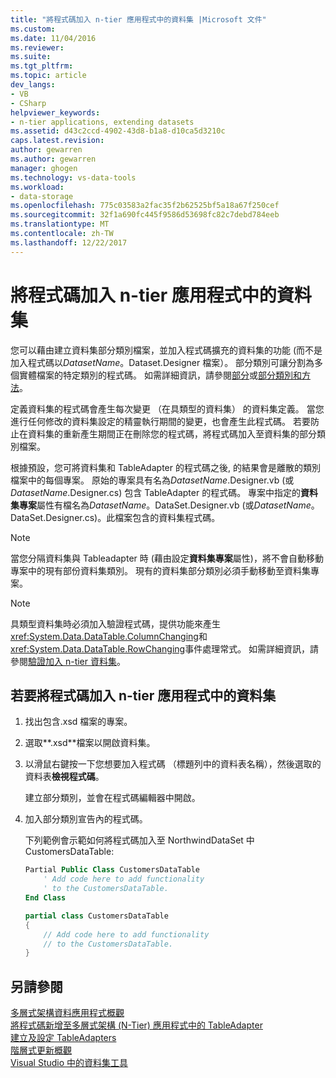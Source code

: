 ```yaml
---
title: "將程式碼加入 n-tier 應用程式中的資料集 |Microsoft 文件"
ms.custom: 
ms.date: 11/04/2016
ms.reviewer: 
ms.suite: 
ms.tgt_pltfrm: 
ms.topic: article
dev_langs:
- VB
- CSharp
helpviewer_keywords:
- n-tier applications, extending datasets
ms.assetid: d43c2ccd-4902-43d8-b1a8-d10ca5d3210c
caps.latest.revision: 
author: gewarren
ms.author: gewarren
manager: ghogen
ms.technology: vs-data-tools
ms.workload:
- data-storage
ms.openlocfilehash: 775c03583a2fac35f2b62525bf5a18a67f250cef
ms.sourcegitcommit: 32f1a690fc445f9586d53698fc82c7debd784eeb
ms.translationtype: MT
ms.contentlocale: zh-TW
ms.lasthandoff: 12/22/2017
---
```

# <a name="add-code-to-datasets-in-n-tier-applications"></a>將程式碼加入 n-tier 應用程式中的資料集
您可以藉由建立資料集部分類別檔案，並加入程式碼擴充的資料集的功能 (而不是加入程式碼以*DatasetName*。Dataset.Designer 檔案）。 部分類別可讓分割為多個實體檔案的特定類別的程式碼。 如需詳細資訊，請參閱[部分](/dotnet/visual-basic/language-reference/modifiers/partial)或[部分類別和方法](/dotnet/csharp/programming-guide/classes-and-structs/partial-classes-and-methods)。  
  
定義資料集的程式碼會產生每次變更 （在具類型的資料集） 的資料集定義。 當您進行任何修改的資料集設定的精靈執行期間的變更，也會產生此程式碼。 若要防止在資料集的重新產生期間正在刪除您的程式碼，將程式碼加入至資料集的部分類別檔案。  
  
根據預設，您可將資料集和 TableAdapter 的程式碼之後, 的結果會是離散的類別檔案中的每個專案。 原始的專案具有名為*DatasetName*.Designer.vb (或*DatasetName*.Designer.cs) 包含 TableAdapter 的程式碼。 專案中指定的**資料集專案**屬性有檔名為*DatasetName*。DataSet.Designer.vb (或*DatasetName*。DataSet.Designer.cs)。此檔案包含的資料集程式碼。  
  
> [!NOTE]
>  當您分隔資料集與 Tableadapter 時 (藉由設定**資料集專案**屬性)，將不會自動移動專案中的現有部份資料集類別。 現有的資料集部分類別必須手動移動至資料集專案。  
  
> [!NOTE]
>  具類型資料集時必須加入驗證程式碼，提供功能來產生<xref:System.Data.DataTable.ColumnChanging>和<xref:System.Data.DataTable.RowChanging>事件處理常式。 如需詳細資訊，請參閱[驗證加入 n-tier 資料集](../data-tools/add-validation-to-an-n-tier-dataset.md)。  
  
## <a name="to-add-code-to-datasets-in-n-tier-applications"></a>若要將程式碼加入 n-tier 應用程式中的資料集  
  
1.  找出包含.xsd 檔案的專案。 
  
2.  選取**.xsd**檔案以開啟資料集。  
  
3.  以滑鼠右鍵按一下您想要加入程式碼 （標題列中的資料表名稱），然後選取的資料表**檢視程式碼**。  
  
     建立部分類別，並會在程式碼編輯器中開啟。  
  
4.  加入部分類別宣告內的程式碼。  
  
     下列範例會示範如何將程式碼加入至 NorthwindDataSet 中 CustomersDataTable:  
  
    ```vb  
    Partial Public Class CustomersDataTable  
        ' Add code here to add functionality   
        ' to the CustomersDataTable.  
    End Class  
    ```    
    ```csharp  
    partial class CustomersDataTable  
    {  
        // Add code here to add functionality  
        // to the CustomersDataTable.  
    }  
    ```  
  
## <a name="see-also"></a>另請參閱
[多層式架構資料應用程式概觀](../data-tools/n-tier-data-applications-overview.md)   
[將程式碼新增至多層式架構 (N-Tier) 應用程式中的 TableAdapter](../data-tools/add-code-to-tableadapters-in-n-tier-applications.md)  
[建立及設定 TableAdapters](create-and-configure-tableadapters.md)  
[階層式更新概觀](hierarchical-update.md)     
[Visual Studio 中的資料集工具](../data-tools/dataset-tools-in-visual-studio.md)